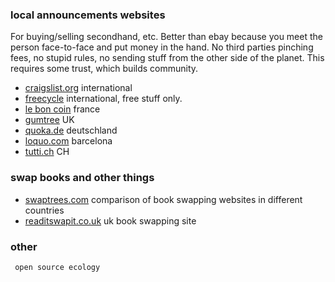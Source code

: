 ### local announcements websites

For buying/selling secondhand, etc. Better than ebay because you meet
the person face-to-face and put money in the hand. No third parties
pinching fees, no stupid rules, no sending stuff from the other side of
the planet. This requires some trust, which builds community.

-   [craigslist.org](http://www.craigslist.org) international
-   [freecycle](http://www.freecycle.org/) international, free
    stuff only.
-   [le bon coin](http://www.leboncoin.fr) france
-   [gumtree](http://www.gumtree.com) UK
-   [quoka.de](http://www.quoka.de) deutschland
-   [loquo.com](http://www.loquo.com) barcelona
-   [tutti.ch](http://www.tutti.ch) CH

### swap books and other things

-   [swaptrees.com](http://www.swaptrees.com) comparison of book
    swapping websites in different countries
-   [readitswapit.co.uk](http://www.readitswapit.co.uk) uk book swapping
    site

### other

` open source ecology`
